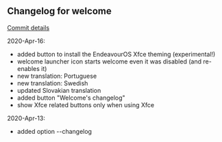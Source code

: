 
## Changelog for welcome

[Commit details](https://github.com/endeavouros-team/PKGBUILDS/commits/master/welcome)

2020-Apr-16:
- added button to install the EndeavourOS Xfce theming (experimental!)
- welcome launcher icon starts welcome even it was disabled (and re-enables it)
- new translation: Portuguese
- new translation: Swedish
- updated Slovakian translation
- added button "Welcome's changelog"
- show Xfce related buttons only when using Xfce

2020-Apr-13:
- added option --changelog
